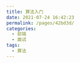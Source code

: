 ```yaml
---
title: 算法入门
date: 2021-07-24 16:42:23
permalink: /pages/42bd3d/
categories:
  - 前端
  - 面试
tags:
  - 算法
---
```

